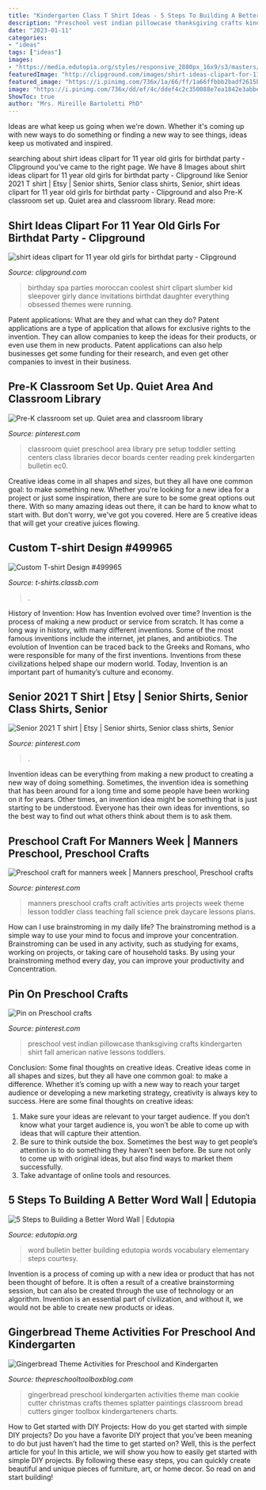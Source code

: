 ```yaml
---
title: "Kindergarten Class T Shirt Ideas - 5 Steps To Building A Better Word Wall"
description: "Preschool vest indian pillowcase thanksgiving crafts kindergarten shirt fall american native lessons toddlers"
date: "2023-01-11"
categories:
- "ideas"
tags: ["ideas"]
images:
- "https://media.edutopia.org/styles/responsive_2880px_16x9/s3/masters/2019-06/WW_2_master.jpg"
featuredImage: "http://clipground.com/images/shirt-ideas-clipart-for-11-year-old-girls-for-birthdat-party-4.jpg"
featured_image: "https://i.pinimg.com/736x/1a/66/ff/1a66ffbbb2badf2615be247be03a0dc7.jpg"
image: "https://i.pinimg.com/736x/dd/ef/4c/ddef4c2c350088e7ea1842e3abbe71de--preschool-class-preschool-activities.jpg"
ShowToc: true
author: "Mrs. Mireille Bartoletti PhD"
---
```



Ideas are what keep us going when we're down. Whether it's coming up with new ways to do something or finding a new way to see things, ideas keep us motivated and inspired.

	

		
searching about shirt ideas clipart for 11 year old girls for birthdat party - Clipground you've came to the right page. We have 8 Images about shirt ideas clipart for 11 year old girls for birthdat party - Clipground like Senior 2021 T shirt | Etsy | Senior shirts, Senior class shirts, Senior, shirt ideas clipart for 11 year old girls for birthdat party - Clipground and also Pre-K classroom set up. Quiet area and classroom library. Read more:
		
    
## Shirt Ideas Clipart For 11 Year Old Girls For Birthdat Party - Clipground

<img loading=lazy src="http://clipground.com/images/shirt-ideas-clipart-for-11-year-old-girls-for-birthdat-party-4.jpg" onerror="this.onerror=null;this.src='https://tse4.mm.bing.net/th?id=OIP.u4Pb-aq-dC4jgKRynVkNngAAAA&amp;pid=15.1';" alt="shirt ideas clipart for 11 year old girls for birthdat party - Clipground">

_Source: clipground.com_

>birthday spa parties moroccan coolest shirt clipart slumber kid sleepover girly dance invitations birthdat daughter everything obsessed themes were running. 

	

Patent applications: What are they and what can they do?
Patent applications are a type of application that allows for exclusive rights to the invention. They can allow companies to keep the ideas for their products, or even use them in new products. Patent applications can also help businesses get some funding for their research, and even get other companies to invest in their business.

    
## Pre-K Classroom Set Up. Quiet Area And Classroom Library

<img loading=lazy src="https://s-media-cache-ak0.pinimg.com/736x/93/60/fc/9360fce6edfcdb7364058abd4865480e--classroom-environment-classroom-setup.jpg" onerror="this.onerror=null;this.src='https://tse2.mm.bing.net/th?id=OIP.6RYNx6nRjgAEZRY7l1GpnQDhEs&amp;pid=15.1';" alt="Pre-K classroom set up. Quiet area and classroom library">

_Source: pinterest.com_

>classroom quiet preschool area library pre setup toddler setting centers class libraries decor boards center reading prek kindergarten bulletin ec0. 

	

Creative ideas come in all shapes and sizes, but they all have one common goal: to make something new. Whether you're looking for a new idea for a project or just some inspiration, there are sure to be some great options out there. With so many amazing ideas out there, it can be hard to know what to start with. But don't worry, we've got you covered. Here are 5 creative ideas that will get your creative juices flowing.

    
## Custom T-shirt Design #499965

<img loading=lazy src="https://t-shirts.classb.com/image/499965.495.shirt.Front.jpg?1320328443" onerror="this.onerror=null;this.src='https://tse3.mm.bing.net/th?id=OIP.UL22j4WZ2yGhQLJ8Odm3JQHaG3&amp;pid=15.1';" alt="Custom T-shirt Design #499965">

_Source: t-shirts.classb.com_

>. 

	

History of Invention: How has Invention evolved over time?
Invention is the process of making a new product or service from scratch. It has come a long way in history, with many different inventions. Some of the most famous inventions include the internet, jet planes, and antibiotics. The evolution of Invention can be traced back to the Greeks and Romans, who were responsible for many of the first inventions. Inventions from these civilizations helped shape our modern world. Today, Invention is an important part of humanity’s culture and economy.

    
## Senior 2021 T Shirt | Etsy | Senior Shirts, Senior Class Shirts, Senior

<img loading=lazy src="https://i.pinimg.com/736x/1a/66/ff/1a66ffbbb2badf2615be247be03a0dc7.jpg" onerror="this.onerror=null;this.src='https://tse4.mm.bing.net/th?id=OIP.Xult8nPJmgOI0bCd3zFi_wHaJ3&amp;pid=15.1';" alt="Senior 2021 T shirt | Etsy | Senior shirts, Senior class shirts, Senior">

_Source: pinterest.com_

>. 

	

Invention ideas can be everything from making a new product to creating a new way of doing something. Sometimes, the invention idea is something that has been around for a long time and some people have been working on it for years. Other times, an invention idea might be something that is just starting to be understood. Everyone has their own ideas for inventions, so the best way to find out what others think about them is to ask them.

    
## Preschool Craft For Manners Week | Manners Preschool, Preschool Crafts

<img loading=lazy src="https://i.pinimg.com/736x/dd/ef/4c/ddef4c2c350088e7ea1842e3abbe71de--preschool-class-preschool-activities.jpg" onerror="this.onerror=null;this.src='https://tse2.mm.bing.net/th?id=OIP.FYQlYtMBmbapIn00fZ4HSwHaJ3&amp;pid=15.1';" alt="Preschool craft for manners week | Manners preschool, Preschool crafts">

_Source: pinterest.com_

>manners preschool crafts craft activities arts projects week theme lesson toddler class teaching fall science prek daycare lessons plans. 

	

How can I use brainstroming in my daily life?
The brainstroming method is a simple way to use your mind to focus and improve your concentration. Brainstroming can be used in any activity, such as studying for exams, working on projects, or taking care of household tasks. By using your brainstroming method every day, you can improve your productivity and Concentration.

    
## Pin On Preschool Crafts

<img loading=lazy src="https://i.pinimg.com/736x/67/83/1b/67831b5c4a14db50882a1e0201b07586--fall-preschool-preschool-lessons.jpg" onerror="this.onerror=null;this.src='https://tse2.mm.bing.net/th?id=OIP.OeWZiZLEUCC7bIGI398--gHaJ3&amp;pid=15.1';" alt="Pin on Preschool crafts">

_Source: pinterest.com_

>preschool vest indian pillowcase thanksgiving crafts kindergarten shirt fall american native lessons toddlers. 

	

Conclusion: Some final thoughts on creative ideas.
Creative ideas come in all shapes and sizes, but they all have one common goal: to make a difference. Whether it’s coming up with a new way to reach your target audience or developing a new marketing strategy, creativity is always key to success. Here are some final thoughts on creative ideas: 
1. Make sure your ideas are relevant to your target audience. If you don’t know what your target audience is, you won’t be able to come up with ideas that will capture their attention. 
2. Be sure to think outside the box. Sometimes the best way to get people’s attention is to do something they haven’t seen before. Be sure not only to come up with original ideas, but also find ways to market them successfully. 
3. Take advantage of online tools and resources.

    
## 5 Steps To Building A Better Word Wall | Edutopia

<img loading=lazy src="https://media.edutopia.org/styles/responsive_2880px_16x9/s3/masters/2019-06/WW_2_master.jpg" onerror="this.onerror=null;this.src='https://tse4.mm.bing.net/th?id=OIP.J4yua0yPzs33dlNJOdqSvgHaEK&amp;pid=15.1';" alt="5 Steps to Building a Better Word Wall | Edutopia">

_Source: edutopia.org_

>word bulletin better building edutopia words vocabulary elementary steps courtesy. 

	

Invention is a process of coming up with a new idea or product that has not been thought of before. It is often a result of a creative brainstorming session, but can also be created through the use of technology or an algorithm. Invention is an essential part of civilization, and without it, we would not be able to create new products or ideas.

    
## Gingerbread Theme Activities For Preschool And Kindergarten

<img loading=lazy src="https://thepreschooltoolboxblog.com/wp-content/uploads/2012/11/Gingerbread_Blog-001-1024x801.jpg" onerror="this.onerror=null;this.src='https://tse2.mm.bing.net/th?id=OIP.avrZCLOidgnB6Gm25y9hZwHaFy&amp;pid=15.1';" alt="Gingerbread Theme Activities for Preschool and Kindergarten">

_Source: thepreschooltoolboxblog.com_

>gingerbread preschool kindergarten activities theme man cookie cutter christmas crafts themes splatter paintings classroom bread cutters ginger toolbox kindergarteners charts. 

	

How to Get started with DIY Projects: How do you get started with simple DIY projects?
Do you have a favorite DIY project that you’ve been meaning to do but just haven’t had the time to get started on? Well, this is the perfect article for you! In this article, we will show you how to easily get started with simple DIY projects. By following these easy steps, you can quickly create beautiful and unique pieces of furniture, art, or home decor. So read on and start building!

